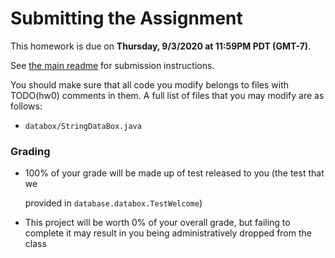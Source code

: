 # Submitting the Assignment

This homework is due on **Thursday, 9/3/2020 at 11:59PM PDT (GMT-7)**.

See [the main readme](README.md#submitting-assignments) for submission instructions.

You should make sure that all code you modify belongs to files with TODO\(hw0\) comments in them. A full list of files that you may modify are as follows:

* `databox/StringDataBox.java`

### Grading

* 100% of your grade will be made up of test released to you \(the test that we

  provided in `database.databox.TestWelcome`\)

* This project will be worth 0% of your overall grade, but failing to complete it may result in you being administratively dropped from the class

